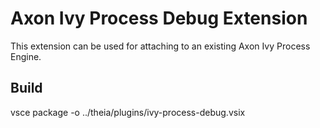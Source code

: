 # Axon Ivy Process Debug Extension

This extension can be used for attaching to an existing Axon Ivy Process Engine.

## Build

vsce package -o ../theia/plugins/ivy-process-debug.vsix
